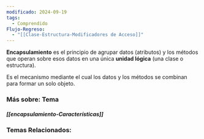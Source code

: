 ```yaml
---
modificado: 2024-09-19
tags:
  - Comprendido
Flujo-Regreso:
  - "[[Clase-Estructura-Modificadores de Acceso]]"
---
```


**Encapsulamiento** es el principio de agrupar datos (atributos) y los métodos que operan sobre esos datos en una única **unidad lógica** (una clase o estructura). 

Es el mecanismo mediante el cual los datos y los métodos se combinan para formar un solo objeto.

### Más sobre: Tema
##### [[encapsulamiento-Características]]

### Temas Relacionados:
